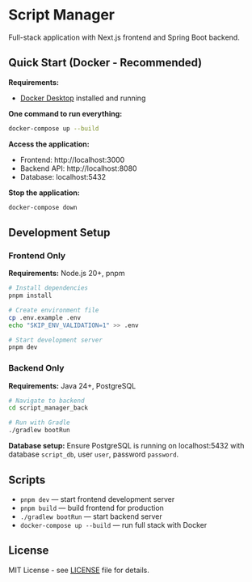 # Script Manager

Full-stack application with Next.js frontend and Spring Boot backend.

## Quick Start (Docker - Recommended)

**Requirements:**

- [Docker Desktop](https://www.docker.com/products/docker-desktop/) installed and running

**One command to run everything:**

```bash
docker-compose up --build
```

**Access the application:**

- Frontend: http://localhost:3000
- Backend API: http://localhost:8080
- Database: localhost:5432

**Stop the application:**

```bash
docker-compose down
```

## Development Setup

### Frontend Only

**Requirements:** Node.js 20+, pnpm

```bash
# Install dependencies
pnpm install

# Create environment file
cp .env.example .env
echo "SKIP_ENV_VALIDATION=1" >> .env

# Start development server
pnpm dev
```

### Backend Only

**Requirements:** Java 24+, PostgreSQL

```bash
# Navigate to backend
cd script_manager_back

# Run with Gradle
./gradlew bootRun
```

**Database setup:** Ensure PostgreSQL is running on localhost:5432 with database `script_db`, user `user`, password `password`.

## Scripts

- `pnpm dev` — start frontend development server
- `pnpm build` — build frontend for production
- `./gradlew bootRun` — start backend server
- `docker-compose up --build` — run full stack with Docker

## License

MIT License - see [LICENSE](LICENSE) file for details.
